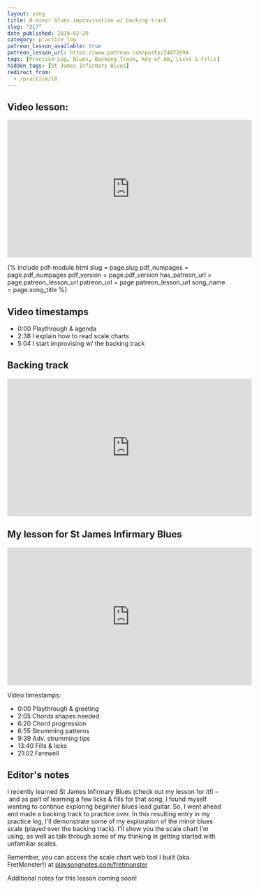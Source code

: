 ```yaml
---
layout: song
title: A-minor blues improvisation w/ backing track
slug: "217"
date_published: 2019-02-20
category: practice_log
patreon_lesson_available: true
patreon_lesson_url: https://www.patreon.com/posts/24872694
tags: [Practice Log, Blues, Backing Track, Key of Am, Licks & Fills]
hidden_tags: [St James Infirmary Blues]
redirect_from:
  - /practice/10
---
```


## Video lesson:

<iframe width="560" height="315" src="https://www.youtube.com/embed/9_dRhqBe91s?showinfo=0" frameborder="0" allowfullscreen></iframe>


{% include pdf-module.html
     slug = page.slug
     pdf_numpages = page.pdf_numpages
     pdf_version = page.pdf_version
     has_patreon_url = page.patreon_lesson_url
     patreon_url = page.patreon_lesson_url
     song_name = page.song_title %}

## Video timestamps

- 0:00 Playthrough & agenda
- 2:38  I explain how to read scale charts 
- 5:04  I start improvising w/ the backing track

## Backing track

<iframe width="560" height="315" src="https://www.youtube.com/embed/1pdI3_nqJO8?showinfo=0" frameborder="0" allowfullscreen></iframe>

## My lesson for St James Infirmary Blues

<iframe width="560" height="315" src="https://www.youtube.com/embed/PJyM26qPOHg?showinfo=0" frameborder="0" allowfullscreen></iframe>

Video timestamps:

- 0:00 Playthrough & greeting
- 2:05 Chords shapes needed
- 6:20 Chord progression
- 6:55 Strumming patterns
- 9:39 Adv. strumming tips
- 13:40 Fills & licks
- 21:02 Farewell



<!-- Coming soon! -->

<!-- Coming soon! -->

## Editor's notes

I recently learned St James Infirmary Blues (check out my lesson for it!) – and as part of learning a few licks & fills for that song, I found myself wanting to continue exploring beginner blues lead guitar. So, I went ahead and made a backing track to practice over. In this resulting entry in my practice log, I'll demonstrate some of my exploration of the minor blues scale (played over the backing track). I'll show you the scale chart I'm using, as well as talk through some of my thinking in getting started with unfamiliar scales.

Remember, you can access the scale chart web tool I built (aka. FretMonster!) at [playsongnotes.com/fretmonster](http://playsongnotes.com/fretmonster)

Additional notes for this lesson coming soon!
